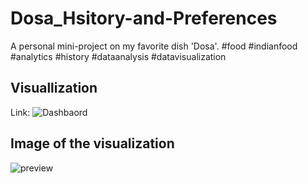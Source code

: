 # Dosa_Hsitory-and-Preferences
A personal mini-project on my favorite dish 'Dosa'.  #food #indianfood #analytics #history #dataanalysis #datavisualization

## Visuallization
Link: ![Dashbaord](https://public.tableau.com/views/HistoryofDosaPreferences/Dashboard1?:language=en-US&:sid=&:display_count=n&:origin=viz_share_link)

## Image of the visualization
![preview](https://github.com/Krishna1594/Dosa_Hsitory-and-Preferences/blob/main/Dashboard%201.png)
